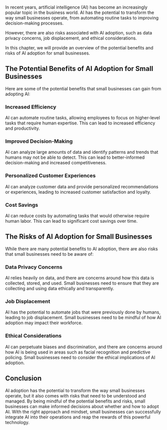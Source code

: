 
In recent years, artificial intelligence (AI) has become an increasingly popular topic in the business world. AI has the potential to transform the way small businesses operate, from automating routine tasks to improving decision-making processes.

However, there are also risks associated with AI adoption, such as data privacy concerns, job displacement, and ethical considerations.

In this chapter, we will provide an overview of the potential benefits and risks of AI adoption for small businesses.

The Potential Benefits of AI Adoption for Small Businesses
----------------------------------------------------------

Here are some of the potential benefits that small businesses can gain from adopting AI:

### Increased Efficiency

AI can automate routine tasks, allowing employees to focus on higher-level tasks that require human expertise. This can lead to increased efficiency and productivity.

### Improved Decision-Making

AI can analyze large amounts of data and identify patterns and trends that humans may not be able to detect. This can lead to better-informed decision-making and increased competitiveness.

### Personalized Customer Experiences

AI can analyze customer data and provide personalized recommendations or experiences, leading to increased customer satisfaction and loyalty.

### Cost Savings

AI can reduce costs by automating tasks that would otherwise require human labor. This can lead to significant cost savings over time.

The Risks of AI Adoption for Small Businesses
---------------------------------------------

While there are many potential benefits to AI adoption, there are also risks that small businesses need to be aware of:

### Data Privacy Concerns

AI relies heavily on data, and there are concerns around how this data is collected, stored, and used. Small businesses need to ensure that they are collecting and using data ethically and transparently.

### Job Displacement

AI has the potential to automate jobs that were previously done by humans, leading to job displacement. Small businesses need to be mindful of how AI adoption may impact their workforce.

### Ethical Considerations

AI can perpetuate biases and discrimination, and there are concerns around how AI is being used in areas such as facial recognition and predictive policing. Small businesses need to consider the ethical implications of AI adoption.

Conclusion
----------

AI adoption has the potential to transform the way small businesses operate, but it also comes with risks that need to be understood and managed. By being mindful of the potential benefits and risks, small businesses can make informed decisions about whether and how to adopt AI. With the right approach and mindset, small businesses can successfully integrate AI into their operations and reap the rewards of this powerful technology.

